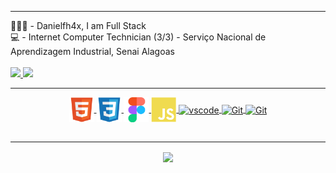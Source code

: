 





  <hr>
  <div align="left" style="display: inline_block">
 👨🏽‍💻 - Danielfh4x, I am Full Stack <br>
 💻 - Internet Computer Technician (3/3) - Serviço Nacional de Aprendizagem Industrial, Senai Alagoas
  </div>
  <br>

  <a href="https://github.com/Dr-danielfh4x-front-end">
     
  <img height="180em" src="https://github-readme-stats.vercel.app/api?username=Dr-danielfh4x-front-end&show_icons=true&theme=great-gatsby&include_all_commits=true&count_private=true"/>

  <img height="180em" src="https://github-readme-stats.vercel.app/api/top-langs/?username=Dr-danielfh4x-front-end&layout=compact&langs_count=6&theme=great-gatsby"/>
  

<br>
<hr>
  
  <div align="center" style="display: inline_block">
    <img align="center" alt="HTML" height="40" width="40" src="https://raw.githubusercontent.com/devicons/devicon/master/icons/html5/html5-original.svg">
    <img align="center" alt="CSS" height="40" width="40" src="https://raw.githubusercontent.com/devicons/devicon/master/icons/css3/css3-original.svg">
    <img align="center" alt="Figma" height="40" width="40" src="https://raw.githubusercontent.com/devicons/devicon/master/icons/figma/figma-original.svg">
    <img align="center" alt="JS" height="40" width="40" src="https://raw.githubusercontent.com/devicons/devicon/master/icons/javascript/javascript-plain.svg">
    <img align="center" alt="vscode" height="40" width="40" src="https://img.icons8.com/?size=100&id=0OQR1FYCuA9f&format=png&color=000000">
    <img align="center" alt="Git" height="40" width="40" src="https://git-scm.com/images/logos/downloads/Git-Icon-1788C.png">
    <img align="center" alt="Git" height="40" width="40" src="https://github.com/user-attachments/assets/85b269e0-956a-4f01-b17c-23a59f5e02ea"> 
  

    
 </div>
    <br>
  <hr>
  <div align="center" style="display: inline_block">
  <a href="https://www.instagram.com/danielfh4x/" target="_blank"><img align="center" src="https://img.shields.io/badge/-danielfh4x-%23E4405F?style=for-the-badge&logo=instagram&logoColor=white" target="_blank"></a>
   </div>
</div>





